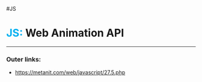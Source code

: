 #JS
# <font color="#00b0f0">JS:</font> Web Animation API
---
### Outer links:
- https://metanit.com/web/javascript/27.5.php